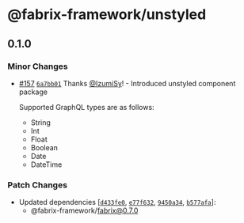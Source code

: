 # @fabrix-framework/unstyled

## 0.1.0

### Minor Changes

- [#157](https://github.com/fabrix-framework/fabrix/pull/157) [`6a7bb01`](https://github.com/fabrix-framework/fabrix/commit/6a7bb010f2fd44332ee29c28a62e3ec6d03731e9) Thanks [@IzumiSy](https://github.com/IzumiSy)! - Introduced unstyled component package

  Supported GraphQL types are as follows:

  - String
  - Int
  - Float
  - Boolean
  - Date
  - DateTime

### Patch Changes

- Updated dependencies [[`d433fe0`](https://github.com/fabrix-framework/fabrix/commit/d433fe055915eea357efc1df4acfd277b1e78ec4), [`e77f632`](https://github.com/fabrix-framework/fabrix/commit/e77f6326abe9b358870bf4a982c01cb6be3fe0bd), [`9450a34`](https://github.com/fabrix-framework/fabrix/commit/9450a34231b7ac4b88be88f84f9357d969887e67), [`b577afa`](https://github.com/fabrix-framework/fabrix/commit/b577afae84a5704ba85d28105f90c68e0e1c15f8)]:
  - @fabrix-framework/fabrix@0.7.0
